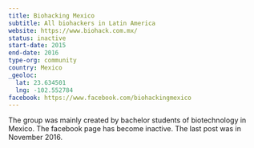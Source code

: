 ```yaml
---
title: Biohacking Mexico
subtitle: All biohackers in Latin America
website: https://www.biohack.com.mx/
status: inactive
start-date: 2015
end-date: 2016
type-org: community
country: Mexico
_geoloc:
  lat: 23.634501
  lng: -102.552784
facebook: https://www.facebook.com/biohackingmexico
---
```


The group was mainly created by bachelor students of biotechnology in Mexico. The facebook page has become inactive. The last post was in November 2016.
